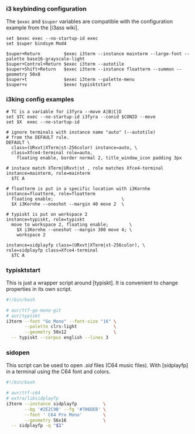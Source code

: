 ### i3 keybinding configuration

The `$exec` and `$super` variables are compatible 
with the configuration example from the [i3ass wiki].

```
set $exec exec --no-startup-id exec
set $super bindsym Mod4

$super+Return         $exec i3term --instance mainterm --large-font --palette base16-grayscale-light
$super+Control+Return $exec i3term --autotile
$super+Shift+Return   $exec i3term --instance floatterm --summon --geometry 50x8
$super+t              $exec i3term --palette-menu
$super+v              $exec typisktstart
```

### i3king config examples

```text
# TC is a variable for i3fyra --move A|B|C|D
set $TC exec --no-startup-id i3fyra --conid $CONID --move
set $X  exec --no-startup-id

# ignore terminals with instance name "auto" (--autotile)
# from the DEFAULT rule.
DEFAULT \
  class=(URxvt|XTerm|st-256color) instance=auto, \
  class=Xfce4-terminal role=auto,
    floating enable, border normal 2, title_window_icon padding 3px

# instace match XTerm|URxvt|st , role matches Xfce4-terminal
instance=mainterm, role=mainterm
  $TC A

# floatterm is put in a specific location with i3Kornhe
instance=floatterm, role=floatterm
  floating enable;                          \
  $X i3Kornhe --oneshot --margin 40 move 2  \

# typiskt is put on workspace 2
instance=typiskt, role=typiskt
  move to workspace 2, floating enable;        \
    $X i3Kornhe --oneshot --margin 300 move 4; \
    workspace 2

instance=sidplayfp class=(URxvt|XTerm|st-256color), \
role=sidplayfp class=Xfce4-terminal
  $TC A
```


### typisktstart

This is just a wrapper script around [typiskt]. It is
convenient to change properties in its own script.

```bash
#!/bin/bash

# aur/ttf-go-mono-git
# aur/typiskt
i3term --font "Go Mono" --font-size "16" \
       --palette clrs-light              \
       --geometry 50x12                  \
  -- typiskt --corpus english --lines 3
```

### sidopen

This script can be used to open *.sid* files (C64 music files).
With [sidplayfp] in a terminal using the C64 font and colors.

```bash
#!/bin/bash

# aur/ttf-c64
# extra/libsidplayfp
i3term --instance sidplayfp          \
       --bg '#2E2C9B' --fg '#706DEB' \
       --font ' C64 Pro Mono'        \
       --geometry 56x16              \
  -- sidplayfp -q "$1"
```


